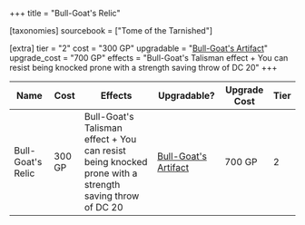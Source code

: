 +++
title = "Bull-Goat's Relic"

[taxonomies]
sourcebook = ["Tome of the Tarnished"]

[extra]
tier = "2"
cost = "300 GP"
upgradable = "[Bull-Goat's Artifact](@/items/talismans/Bull-Goat's-Artifact.md)"
upgrade_cost = "700 GP"
effects = "Bull-Goat's Talisman effect + You can resist being knocked prone with a strength saving throw of DC 20"
+++

| Name                          | Cost    | Effects                                                                                           | Upgradable? | Upgrade Cost | Tier |
| ----------------------------- | ------- | ----------------------------------------------------------------------------------------------- | ----------- | ------------ | ---- |
| Bull-Goat's Relic | 300 GP | Bull-Goat's Talisman effect + You can resist being knocked prone with a strength saving throw of DC 20 | [Bull-Goat's Artifact](@/items/talismans/Bull-Goat's-Artifact.md) | 700 GP | 2 |
